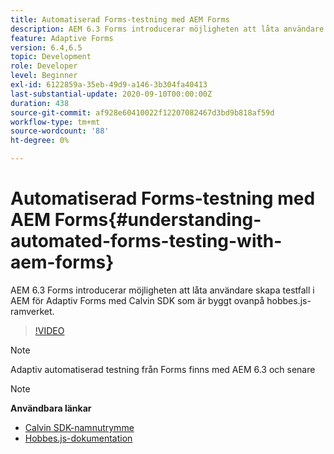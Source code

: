 ```yaml
---
title: Automatiserad Forms-testning med AEM Forms
description: AEM 6.3 Forms introducerar möjligheten att låta användare skapa testfall i AEM för Adaptiv Forms med Calvin SDK som är byggt ovanpå hobbes.js-ramverket
feature: Adaptive Forms
version: 6.4,6.5
topic: Development
role: Developer
level: Beginner
exl-id: 6122859a-35eb-49d9-a146-3b304fa40413
last-substantial-update: 2020-09-10T00:00:00Z
duration: 438
source-git-commit: af928e60410022f12207082467d3bd9b818af59d
workflow-type: tm+mt
source-wordcount: '88'
ht-degree: 0%

---
```


# Automatiserad Forms-testning med AEM Forms{#understanding-automated-forms-testing-with-aem-forms}

AEM 6.3 Forms introducerar möjligheten att låta användare skapa testfall i AEM för Adaptiv Forms med Calvin SDK som är byggt ovanpå hobbes.js-ramverket.

>[!VIDEO](https://video.tv.adobe.com/v/19700?quality=12&learn=on)

>[!NOTE]
>
>Adaptiv automatiserad testning från Forms finns med AEM 6.3 och senare

>[!NOTE]
>
>**Användbara länkar**
>
>* [Calvin SDK-namnutrymme](https://helpx.adobe.com/aem-forms/6-3/calvin-sdk-javascript-api/calvin.html)
>* [Hobbes.js-dokumentation](https://experienceleague.adobe.com/docs/experience-manager-release-information/aem-release-updates/previous-updates/aem-previous-versions.html)

